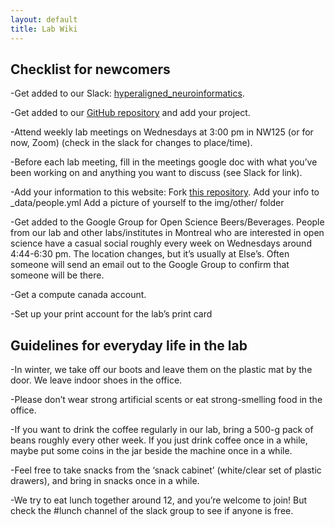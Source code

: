 ```yaml
---
layout: default
title: Lab Wiki
---
```



## Checklist for newcomers

-Get added to our Slack: [hyperaligned_neuroinformatics](hyper-neuro.slack.com).

-Get added to our [GitHub repository](https://github.com/neurodatascience) and add your project.

-Attend weekly lab meetings on Wednesdays at 3:00 pm in NW125 (or for now, Zoom) (check in the slack for changes to place/time).

-Before each lab meeting, fill in the meetings google doc with what you’ve been working on and anything you want to discuss (see Slack for link).

-Add your information to this website:
Fork [this repository](https://github.com/neurodatascience/neurodatascience.github.io).
Add your info to _data/people.yml
Add a picture of yourself to the img/other/ folder

-Get added to the Google Group for Open Science Beers/Beverages. People from our lab and other labs/institutes in Montreal who are interested in open science have a casual social roughly every week on Wednesdays around 4:44-6:30 pm. The location changes, but it’s usually at Else’s. Often someone will send an email out to the Google Group to confirm that someone will be there.

-Get a compute canada account.

-Set up your print account for the lab’s print card

## Guidelines for everyday life in the lab

-In winter, we take off our boots and leave them on the plastic mat by the door. We leave indoor shoes in the office.

-Please don’t wear strong artificial scents or eat strong-smelling food in the office.

-If you want to drink the coffee regularly in our lab, bring a 500-g pack of beans roughly every other week. If you just drink coffee once in a while, maybe put some coins in the jar beside the machine once in a while.

-Feel free to take snacks from the ‘snack cabinet’ (white/clear set of plastic drawers), and bring in snacks once in a while.

-We try to eat lunch together around 12, and you’re welcome to join! But check the #lunch channel of the slack group to see if anyone is free.
